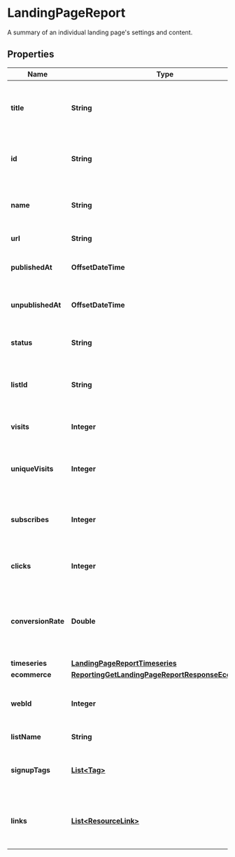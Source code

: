 

# LandingPageReport

A summary of an individual landing page's settings and content.

## Properties

| Name | Type | Description | Notes |
|------------ | ------------- | ------------- | -------------|
|**title** | **String** | The name of the landing page the user&#39;s customers will see. |  [optional] [readonly] |
|**id** | **String** | A string that uniquely identifies this landing page. |  [optional] [readonly] |
|**name** | **String** | The name of this landing page the user will see. |  [optional] [readonly] |
|**url** | **String** | The landing page url. |  [optional] [readonly] |
|**publishedAt** | **OffsetDateTime** | The time this landing page was published. |  [optional] [readonly] |
|**unpublishedAt** | **OffsetDateTime** | The time this landing page was unpublished. |  [optional] [readonly] |
|**status** | **String** | The status of the landing page. |  [optional] [readonly] |
|**listId** | **String** | The list id connected to this landing page. |  [optional] [readonly] |
|**visits** | **Integer** | The number of visits to this landing pages. |  [optional] [readonly] |
|**uniqueVisits** | **Integer** | The number of unique visits to this landing pages. |  [optional] [readonly] |
|**subscribes** | **Integer** | The number of subscribes to this landing pages. |  [optional] [readonly] |
|**clicks** | **Integer** | The number of clicks to this landing pages. |  [optional] [readonly] |
|**conversionRate** | **Double** | The percentage of people who visited your landing page and were added to your list. |  [optional] [readonly] |
|**timeseries** | [**LandingPageReportTimeseries**](LandingPageReportTimeseries.md) |  |  [optional] |
|**ecommerce** | [**ReportingGetLandingPageReportResponseEcommerce**](ReportingGetLandingPageReportResponseEcommerce.md) |  |  [optional] |
|**webId** | **Integer** | The ID used in the Mailchimp web application. |  [optional] [readonly] |
|**listName** | **String** | List Name |  [optional] [readonly] |
|**signupTags** | [**List&lt;Tag&gt;**](Tag.md) | A list of tags associated to the landing page. |  [optional] [readonly] |
|**links** | [**List&lt;ResourceLink&gt;**](ResourceLink.md) | A list of link types and descriptions for the API schema documents. |  [optional] [readonly] |



